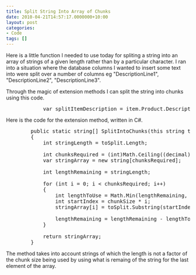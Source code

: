 ```yaml
---
title: Split String Into Array of Chunks
date: 2010-04-21T14:57:17.0000000+10:00
layout: post
categories:
- Code
tags: []
---
```


Here is a little function I needed to use today for spliting a string into an array of strings of a given length rather than by a particular character. I ran into a situation where the database columns I wanted to insert some text into were split over a number of columns eg "DescriptionLine1", "DescriptionLine2", "DescriptionLine3".

Through the magic of extension methods I can split the string into chunks using this code.

<pre class="brush: csharp;">
            var splitItemDescription = item.Product.Description.SplitIntoChunks(40);
</pre>

Here is the code for the extension method, written in C#.

<pre class="brush: csharp;">
        public static string[] SplitIntoChunks(this string toSplit, int chunkSize)
        {
            int stringLength = toSplit.Length;

            int chunksRequired = (int)Math.Ceiling((decimal)stringLength / (decimal)chunkSize);
            var stringArray = new string[chunksRequired];

            int lengthRemaining = stringLength;

            for (int i = 0; i < chunksRequired; i++)
            {
                int lengthToUse = Math.Min(lengthRemaining, chunkSize);
                int startIndex = chunkSize * i;
                stringArray[i] = toSplit.Substring(startIndex, lengthToUse);

                lengthRemaining = lengthRemaining - lengthToUse;
            }

            return stringArray;
        }
</pre>

The method takes into account strings of which the length is not a factor of the chunk size being used by using what is remaing of the string for the last element of the array.